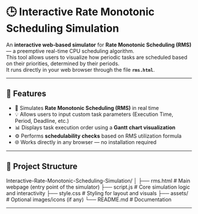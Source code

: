 # 🕒 Interactive Rate Monotonic Scheduling Simulation

An **interactive web-based simulator** for **Rate Monotonic Scheduling (RMS)** — a preemptive real-time CPU scheduling algorithm.  
This tool allows users to visualize how periodic tasks are scheduled based on their priorities, determined by their periods.  
It runs directly in your web browser through the file **`rms.html`**.

---

## 🚀 Features

- 🧮 Simulates **Rate Monotonic Scheduling (RMS)** in real time  
- 💡 Allows users to input custom task parameters (Execution Time, Period, Deadline, etc.)  
- 📊 Displays task execution order using a **Gantt chart visualization**  
- ⚙️ Performs **schedulability checks** based on RMS utilization formula  
- 🌐 Works directly in any browser — no installation required  

---

## 📁 Project Structure

Interactive-Rate-Monotonic-Scheduling-Simulation/
│
├── rms.html # Main webpage (entry point of the simulator)
├── script.js # Core simulation logic and interactivity
├── style.css # Styling for layout and visuals
├── assets/ # Optional images/icons (if any)
└── README.md # Documentation


---
